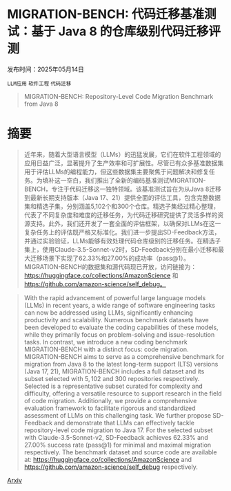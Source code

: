 # MIGRATION-BENCH: 代码迁移基准测试：基于 Java 8 的仓库级别代码迁移评测

发布时间：2025年05月14日

`LLM应用` `软件工程` `代码迁移`

> MIGRATION-BENCH: Repository-Level Code Migration Benchmark from Java 8

# 摘要

> 近年来，随着大型语言模型（LLMs）的迅猛发展，它们在软件工程领域的应用日益广泛，显著提升了生产效率和可扩展性。尽管已有众多基准数据集用于评估LLMs的编程能力，但这些数据集主要聚焦于问题解决和修复任务。为填补这一空白，我们推出了全新的编码基准测试MIGRATION-BENCH，专注于代码迁移这一独特领域。该基准测试旨在为从Java 8迁移到最新长期支持版本（Java 17、21）提供全面的评估工具，包含完整数据集和精选子集，分别涵盖5,102个和300个仓库。精选子集经过精心整理，代表了不同复杂度和难度的迁移任务，为代码迁移研究提供了灵活多样的资源支持。此外，我们还开发了一套全面的评估框架，以确保对LLMs在这一复杂任务上的评估既严格又标准化。我们进一步提出SD-Feedback方法，并通过实验验证，LLMs能够有效处理代码仓库级别的迁移任务。在精选子集上，使用Claude-3.5-Sonnet-v2时，SD-Feedback分别在最小迁移和最大迁移场景下实现了62.33%和27.00%的成功率（pass@1）。MIGRATION-BENCH的数据集和源代码现已开放，访问链接为：https://huggingface.co/collections/AmazonScience 和 https://github.com/amazon-science/self_debug。

> With the rapid advancement of powerful large language models (LLMs) in recent years, a wide range of software engineering tasks can now be addressed using LLMs, significantly enhancing productivity and scalability. Numerous benchmark datasets have been developed to evaluate the coding capabilities of these models, while they primarily focus on problem-solving and issue-resolution tasks. In contrast, we introduce a new coding benchmark MIGRATION-BENCH with a distinct focus: code migration. MIGRATION-BENCH aims to serve as a comprehensive benchmark for migration from Java 8 to the latest long-term support (LTS) versions (Java 17, 21), MIGRATION-BENCH includes a full dataset and its subset selected with $5,102$ and $300$ repositories respectively. Selected is a representative subset curated for complexity and difficulty, offering a versatile resource to support research in the field of code migration. Additionally, we provide a comprehensive evaluation framework to facilitate rigorous and standardized assessment of LLMs on this challenging task. We further propose SD-Feedback and demonstrate that LLMs can effectively tackle repository-level code migration to Java 17. For the selected subset with Claude-3.5-Sonnet-v2, SD-Feedback achieves 62.33% and 27.00% success rate (pass@1) for minimal and maximal migration respectively. The benchmark dataset and source code are available at: https://huggingface.co/collections/AmazonScience and https://github.com/amazon-science/self_debug respectively.

[Arxiv](https://arxiv.org/abs/2505.09569)